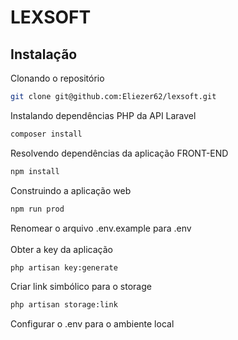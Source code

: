 # LEXSOFT

## Instalação
Clonando o repositório
````bash
git clone git@github.com:Eliezer62/lexsoft.git
````
Instalando dependências PHP da API Laravel
```bash
composer install
```
Resolvendo dependências da aplicação FRONT-END
```bash
npm install
```
Construindo a aplicação web
```bash
npm run prod
```
Renomear o arquivo .env.example para .env<br><br>
Obter a key da aplicação
```bash
php artisan key:generate
```
Criar link simbólico para o storage
```bash
php artisan storage:link
```
Configurar o .env para o ambiente local

